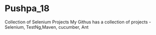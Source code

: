 # Pushpa_18
Collection of Selenium Projects
My Githus has a collection of projects - Selenium, TestNg,Maven, cucumber, Ant

